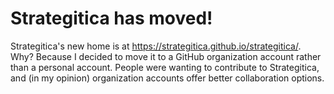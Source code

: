 # Strategitica has moved!

Strategitica's new home is at https://strategitica.github.io/strategitica/. Why? Because I decided to move it to a GitHub organization account rather than a personal account. People were wanting to contribute to Strategitica, and (in my opinion) organization accounts offer better collaboration options.
